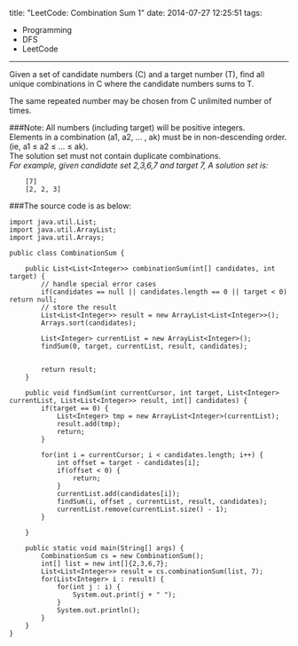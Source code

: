 title: "LeetCode: Combination Sum 1"
date: 2014-07-27 12:25:51
tags:
 - Programming
 - DFS
 - LeetCode
---
Given a set of candidate numbers (C) and a target number (T), find all unique combinations in C where the candidate numbers sums to T.

The same repeated number may be chosen from C unlimited number of times.
<!-- more -->
###Note:
All numbers (including target) will be positive integers.   
Elements in a combination (a1, a2, … , ak) must be in non-descending order. (ie, a1 ≤ a2 ≤ … ≤ ak).   
The solution set must not contain duplicate combinations.   
*For example, given candidate set 2,3,6,7 and target 7, 
A solution set is:* 
```   
    [7] 
    [2, 2, 3] 
```

###The source code is as below:

```
import java.util.List;
import java.util.ArrayList;
import java.util.Arrays;

public class CombinationSum {

    public List<List<Integer>> combinationSum(int[] candidates, int target) {
    	// handle special error cases
    	if(candidates == null || candidates.length == 0 || target < 0) return null;
    	// store the result 
        List<List<Integer>> result = new ArrayList<List<Integer>>(); 
        Arrays.sort(candidates);

        List<Integer> currentList = new ArrayList<Integer>(); 
        findSum(0, target, currentList, result, candidates);


        return result;
    }

    public void findSum(int currentCursor, int target, List<Integer> currentList, List<List<Integer>> result, int[] candidates) {
    	if(target == 0) {
    		List<Integer> tmp = new ArrayList<Integer>(currentList); 
    		result.add(tmp);
    		return;
    	} 

    	for(int i = currentCursor; i < candidates.length; i++) {
    		int offset = target - candidates[i];
    		if(offset < 0) {
    			return;
    		}
    		currentList.add(candidates[i]);
    		findSum(i, offset , currentList, result, candidates);
    		currentList.remove(currentList.size() - 1);
    	}

    }
    
    public static void main(String[] args) {
    	CombinationSum cs = new CombinationSum();
    	int[] list = new int[]{2,3,6,7};
    	List<List<Integer>> result = cs.combinationSum(list, 7);
    	for(List<Integer> i : result) {
    		for(int j : i) {
    			System.out.print(j + " ");
    		}
    		System.out.println();
    	}
    }
}
```